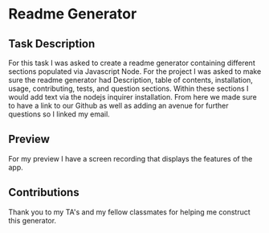 # Readme Generator

## Task Description
For this task I was asked to create a readme generator containing different sections populated via Javascript Node. For the project I was asked to make sure the readme generator had Description, table of contents, installation, usage, contributing, tests, and question sections. Within these sections I would add text via the nodejs inquirer installation. From here we made sure to have a link to our Github as well as adding an avenue for further questions so I linked my email.

## Preview
For my preview I have a screen recording that displays the features of the app.

## Contributions
Thank you to my TA's and my fellow classmates for helping me construct this generator.
